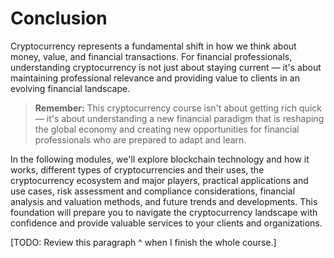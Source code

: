 # Conclusion

Cryptocurrency represents a fundamental shift in how we think about money, value, and financial transactions. For financial professionals, understanding cryptocurrency is not just about staying current — it's about maintaining professional relevance and providing value to clients in an evolving financial landscape.

> **Remember:** This cryptocurrency course isn't about getting rich quick — it's about understanding a new financial paradigm that is reshaping the global economy and creating new opportunities for financial professionals who are prepared to adapt and learn.

In the following modules, we'll explore blockchain technology and how it works, different types of cryptocurrencies and their uses, the cryptocurrency ecosystem and major players, practical applications and use cases, risk assessment and compliance considerations, financial analysis and valuation methods, and future trends and developments. This foundation will prepare you to navigate the cryptocurrency landscape with confidence and provide valuable services to your clients and organizations.

[TODO: Review this paragraph ^ when I finish the whole course.]


